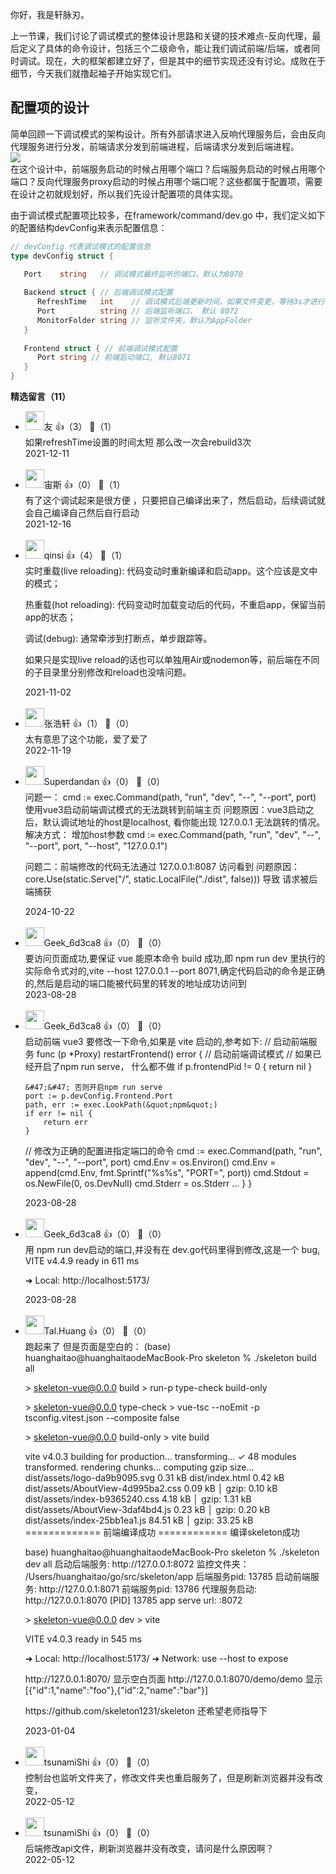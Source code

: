 你好，我是轩脉刃。

上一节课，我们讨论了调试模式的整体设计思路和关键的技术难点-反向代理，最后定义了具体的命令设计，包括三个二级命令，能让我们调试前端/后端，或者同时调试。现在，大的框架都建立好了，但是其中的细节实现还没有讨论。成败在于细节，今天我们就撸起袖子开始实现它们。

## 配置项的设计

简单回顾一下调试模式的架构设计。所有外部请求进入反响代理服务后，会由反向代理服务进行分发，前端请求分发到前端进程，后端请求分发到后端进程。  
![](https://static001.geekbang.org/resource/image/86/16/86d2c8a583a1dafa52ee79fb95f30616.jpg?wh=1920x1080)  
在这个设计中，前端服务启动的时候占用哪个端口？后端服务启动的时候占用哪个端口？反向代理服务proxy启动的时候占用哪个端口呢？这些都属于配置项，需要在设计之初就规划好，所以我们先设计配置项的具体实现。

由于调试模式配置项比较多，在framework/command/dev.go 中，我们定义如下的配置结构devConfig来表示配置信息：

```go
// devConfig 代表调试模式的配置信息
type devConfig struct {

   Port    string   // 调试模式最终监听的端口，默认为8070
   
   Backend struct { // 后端调试模式配置
      RefreshTime   int    // 调试模式后端更新时间，如果文件变更，等待3s才进行一次更新，能让频繁保存变更更为顺畅, 默认1s
      Port          string // 后端监听端口， 默认 8072
      MonitorFolder string // 监听文件夹，默认为AppFolder
   }
   
   Frontend struct { // 前端调试模式配置
      Port string // 前端启动端口, 默认8071
   }
}
```
<div><strong>精选留言（11）</strong></div><ul>
<li><img src="https://static001.geekbang.org/account/avatar/00/26/b5/74/cd80b9f4.jpg" width="30px"><span>友</span> 👍（3） 💬（1）<div>如果refreshTime设置的时间太短 那么改一次会rebuild3次 </div>2021-12-11</li><br/><li><img src="https://static001.geekbang.org/account/avatar/00/1f/26/34/891dd45b.jpg" width="30px"><span>宙斯</span> 👍（0） 💬（1）<div>有了这个调试起来是很方便 ，只要把自己编译出来了，然后启动，后续调试就会自己编译自己然后自行启动</div>2021-12-16</li><br/><li><img src="https://static001.geekbang.org/account/avatar/00/19/70/67/0c1359c2.jpg" width="30px"><span>qinsi</span> 👍（4） 💬（1）<div>实时重载(live reloading): 代码变动时重新编译和启动app。这个应该是文中的模式；

热重载(hot reloading): 代码变动时加载变动后的代码，不重启app，保留当前app的状态；

调试(debug): 通常牵涉到打断点，单步跟踪等。

如果只是实现live reload的话也可以单独用Air或nodemon等，前后端在不同的子目录里分别修改和reload也没啥问题。</div>2021-11-02</li><br/><li><img src="https://static001.geekbang.org/account/avatar/00/18/d7/88/6f6b245c.jpg" width="30px"><span>张浩轩</span> 👍（1） 💬（0）<div>太有意思了这个功能，爱了爱了</div>2022-11-19</li><br/><li><img src="https://static001.geekbang.org/account/avatar/00/3c/81/5b/fe82b3c2.jpg" width="30px"><span>Superdandan</span> 👍（0） 💬（0）<div>问题一： cmd := exec.Command(path, &quot;run&quot;, &quot;dev&quot;, &quot;--&quot;, &quot;--port&quot;, port) 使用vue3启动前端调试模式的无法跳转到前端主页
问题原因：vue3启动之后，默认调试地址的host是localhost, 看你能出现 127.0.0.1 无法跳转的情况。
解决方式： 增加host参数  cmd := exec.Command(path, &quot;run&quot;, &quot;dev&quot;, &quot;--&quot;, &quot;--port&quot;, port, &quot;--host&quot;, &quot;127.0.0.1&quot;)

问题二：前端修改的代码无法通过 127.0.0.1:8087 访问看到 
问题原因：core.Use(static.Serve(&quot;&#47;&quot;, static.LocalFile(&quot;.&#47;dist&quot;, false))) 导致 请求被后端捕获</div>2024-10-22</li><br/><li><img src="" width="30px"><span>Geek_6d3ca8</span> 👍（0） 💬（0）<div>要访问页面成功,要保证 vue 能原本命令 build 成功,即 npm run dev 里执行的实际命令式对的,vite --host 127.0.0.1 --port 8071,确定代码启动的命令是正确的,然后是启动的端口能被代码里的转发的地址成功访问到</div>2023-08-28</li><br/><li><img src="" width="30px"><span>Geek_6d3ca8</span> 👍（0） 💬（0）<div>启动前端 vue3 要修改一下命令,如果是 vite 启动的,参考如下:
&#47;&#47; 启动前端服务
func (p *Proxy) restartFrontend() error {
	&#47;&#47; 启动前端调试模式
	&#47;&#47; 如果已经开启了npm run serve， 什么都不做
	if p.frontendPid != 0 {
		return nil
	}

	&#47;&#47; 否则开启npm run serve
	port := p.devConfig.Frontend.Port
	path, err := exec.LookPath(&quot;npm&quot;)
	if err != nil {
		return err
	}
&#47;&#47; 修改为正确的配置进指定端口的命令
	cmd := exec.Command(path, &quot;run&quot;, &quot;dev&quot;, &quot;--&quot;, &quot;--port&quot;, port)
	cmd.Env = os.Environ()
	cmd.Env = append(cmd.Env, fmt.Sprintf(&quot;%s%s&quot;, &quot;PORT=&quot;, port))
	cmd.Stdout = os.NewFile(0, os.DevNull)
	cmd.Stderr = os.Stderr
...
}
}</div>2023-08-28</li><br/><li><img src="" width="30px"><span>Geek_6d3ca8</span> 👍（0） 💬（0）<div>用 npm run dev启动的端口,并没有在 dev.go代码里得到修改,这是一个 bug,  VITE v4.4.9  ready in 611 ms

  ➜  Local:   http:&#47;&#47;localhost:5173&#47;
</div>2023-08-28</li><br/><li><img src="https://static001.geekbang.org/account/avatar/00/10/56/89/30c2f416.jpg" width="30px"><span>Tal.Huang</span> 👍（0） 💬（0）<div>跑起来了 但是页面是空白的：
(base) huanghaitao@huanghaitaodeMacBook-Pro skeleton % .&#47;skeleton build all

&gt; skeleton-vue@0.0.0 build
&gt; run-p type-check build-only


&gt; skeleton-vue@0.0.0 type-check
&gt; vue-tsc --noEmit -p tsconfig.vitest.json --composite false


&gt; skeleton-vue@0.0.0 build-only
&gt; vite build

vite v4.0.3 building for production...
transforming...
✓ 48 modules transformed.
rendering chunks...
computing gzip size...
dist&#47;assets&#47;logo-da9b9095.svg        0.31 kB
dist&#47;index.html                      0.42 kB
dist&#47;assets&#47;AboutView-4d995ba2.css   0.09 kB │ gzip:  0.10 kB
dist&#47;assets&#47;index-b9365240.css       4.18 kB │ gzip:  1.31 kB
dist&#47;assets&#47;AboutView-3daf4bd4.js    0.23 kB │ gzip:  0.20 kB
dist&#47;assets&#47;index-25bb1ea1.js       84.51 kB │ gzip: 33.25 kB
=============  前端编译成功 ============
编译skeleton成功

base) huanghaitao@huanghaitaodeMacBook-Pro skeleton % .&#47;skeleton dev all
启动后端服务:  http:&#47;&#47;127.0.0.1:8072
监控文件夹： &#47;Users&#47;huanghaitao&#47;go&#47;src&#47;skeleton&#47;app
后端服务pid: 13785
启动前端服务:  http:&#47;&#47;127.0.0.1:8071
前端服务pid: 13786
代理服务启动: http:&#47;&#47;127.0.0.1:8070
[PID] 13785
app serve url: :8072

&gt; skeleton-vue@0.0.0 dev
&gt; vite


  VITE v4.0.3  ready in 545 ms

  ➜  Local:   http:&#47;&#47;localhost:5173&#47;
  ➜  Network: use --host to expose

http:&#47;&#47;127.0.0.1:8070&#47; 显示空白页面
http:&#47;&#47;127.0.0.1:8070&#47;demo&#47;demo  显示[{&quot;id&quot;:1,&quot;name&quot;:&quot;foo&quot;},{&quot;id&quot;:2,&quot;name&quot;:&quot;bar&quot;}]

https:&#47;&#47;github.com&#47;skeleton1231&#47;skeleton
还希望老师指导下</div>2023-01-04</li><br/><li><img src="https://static001.geekbang.org/account/avatar/00/17/2d/d4/5d1d15f3.jpg" width="30px"><span>tsunamiShi</span> 👍（0） 💬（0）<div>控制台也监听文件夹了，修改文件夹也重启服务了，但是刷新浏览器并没有改变，</div>2022-05-12</li><br/><li><img src="https://static001.geekbang.org/account/avatar/00/17/2d/d4/5d1d15f3.jpg" width="30px"><span>tsunamiShi</span> 👍（0） 💬（0）<div>后端修改api文件，刷新浏览器并没有改变，请问是什么原因啊？</div>2022-05-12</li><br/>
</ul>